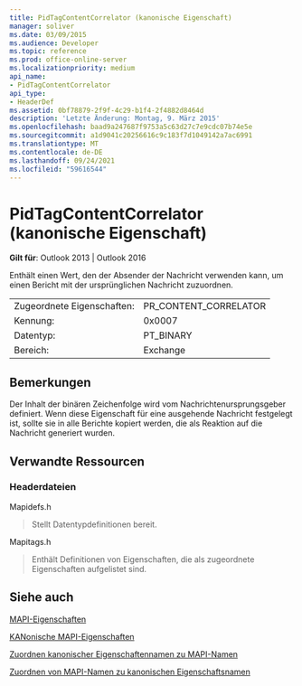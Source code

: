 ```yaml
---
title: PidTagContentCorrelator (kanonische Eigenschaft)
manager: soliver
ms.date: 03/09/2015
ms.audience: Developer
ms.topic: reference
ms.prod: office-online-server
ms.localizationpriority: medium
api_name:
- PidTagContentCorrelator
api_type:
- HeaderDef
ms.assetid: 0bf78879-2f9f-4c29-b1f4-2f4882d8464d
description: 'Letzte Änderung: Montag, 9. März 2015'
ms.openlocfilehash: baad9a247687f9753a5c63d27c7e9cdc07b74e5e
ms.sourcegitcommit: a1d9041c20256616c9c183f7d1049142a7ac6991
ms.translationtype: MT
ms.contentlocale: de-DE
ms.lasthandoff: 09/24/2021
ms.locfileid: "59616544"
---
```

# <a name="pidtagcontentcorrelator-canonical-property"></a>PidTagContentCorrelator (kanonische Eigenschaft)

  
  
**Gilt für**: Outlook 2013 | Outlook 2016 
  
Enthält einen Wert, den der Absender der Nachricht verwenden kann, um einen Bericht mit der ursprünglichen Nachricht zuzuordnen.
  
|||
|:-----|:-----|
|Zugeordnete Eigenschaften:  <br/> |PR_CONTENT_CORRELATOR  <br/> |
|Kennung:  <br/> |0x0007  <br/> |
|Datentyp:  <br/> |PT_BINARY  <br/> |
|Bereich:  <br/> |Exchange  <br/> |
   
## <a name="remarks"></a>Bemerkungen

Der Inhalt der binären Zeichenfolge wird vom Nachrichtenursprungsgeber definiert. Wenn diese Eigenschaft für eine ausgehende Nachricht festgelegt ist, sollte sie in alle Berichte kopiert werden, die als Reaktion auf die Nachricht generiert wurden.
  
## <a name="related-resources"></a>Verwandte Ressourcen

### <a name="header-files"></a>Headerdateien

Mapidefs.h
  
> Stellt Datentypdefinitionen bereit.
    
Mapitags.h
  
> Enthält Definitionen von Eigenschaften, die als zugeordnete Eigenschaften aufgelistet sind.
    
## <a name="see-also"></a>Siehe auch



[MAPI-Eigenschaften](mapi-properties.md)
  
[KANonische MAPI-Eigenschaften](mapi-canonical-properties.md)
  
[Zuordnen kanonischer Eigenschaftennamen zu MAPI-Namen](mapping-canonical-property-names-to-mapi-names.md)
  
[Zuordnen von MAPI-Namen zu kanonischen Eigenschaftsnamen](mapping-mapi-names-to-canonical-property-names.md)

